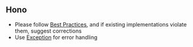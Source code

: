 ## Hono

- Please follow [Best Practices](https://hono.dev/docs/best-practices), and if existing implementations violate them, suggest corrections
- Use [Exception](https://hono.dev/docs/api/exception) for error handling